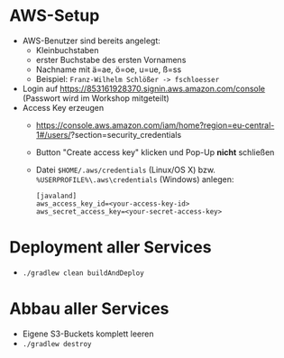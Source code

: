 # AWS-Setup

* AWS-Benutzer sind bereits angelegt:
  * Kleinbuchstaben
  * erster Buchstabe des ersten Vornamens
  * Nachname mit ä=ae, ö=oe, u=ue, ß=ss
  * Beispiel: `Franz-Wilhelm Schlößer -> fschloesser`
* Login auf https://853161928370.signin.aws.amazon.com/console (Passwort wird im Workshop mitgeteilt)
* Access Key erzeugen
  * https://console.aws.amazon.com/iam/home?region=eu-central-1#/users/<dein-benutzername>?section=security_credentials
  * Button "Create access key" klicken und Pop-Up **nicht** schließen
  * Datei `$HOME/.aws/credentials` (Linux/OS X) bzw. `%USERPROFILE%\.aws\credentials` (Windows) anlegen:
  
    ```shell
    [javaland]
    aws_access_key_id=<your-access-key-id>
    aws_secret_access_key=<your-secret-access-key>
    ```

# Deployment aller Services

* `./gradlew clean buildAndDeploy`

# Abbau aller Services

* Eigene S3-Buckets komplett leeren
* `./gradlew destroy`

